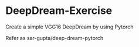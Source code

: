 # DeepDream-Exercise
Create a simple VGG16 DeepDream by using Pytorch

Refer as sar-gupta/deep-dream-pytorch
